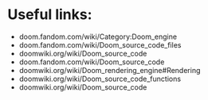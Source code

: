 # Useful links:

* doom.fandom.com/wiki/Category:Doom_engine
* doom.fandom.com/wiki/Doom_source_code_files
* doomwiki.org/wiki/Doom_source_code
* doom.fandom.com/wiki/Doom_source_code
* doomwiki.org/wiki/Doom_rendering_engine#Rendering
* doomwiki.org/wiki/Doom_source_code_functions
* doomwiki.org/wiki/Doom_source_code
